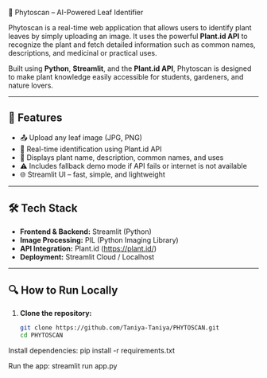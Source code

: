 🌿 Phytoscan – AI-Powered Leaf Identifier

Phytoscan is a real-time web application that allows users to identify plant leaves by simply uploading an image. It uses the powerful **Plant.id API** to recognize the plant and fetch detailed information such as common names, descriptions, and medicinal or practical uses.

Built using **Python**, **Streamlit**, and the **Plant.id API**, Phytoscan is designed to make plant knowledge easily accessible for students, gardeners, and nature lovers.

---

## 🚀 Features

- 📤 Upload any leaf image (JPG, PNG)
- 🌱 Real-time identification using Plant.id API
- 🧾 Displays plant name, description, common names, and uses
- ⚠️ Includes fallback demo mode if API fails or internet is not available
- 🌐 Streamlit UI – fast, simple, and lightweight

---

## 🛠️ Tech Stack

- **Frontend & Backend:** Streamlit (Python)
- **Image Processing:** PIL (Python Imaging Library)
- **API Integration:** Plant.id (https://plant.id/)
- **Deployment:** Streamlit Cloud / Localhost

---

## 🔍 How to Run Locally

1. **Clone the repository:**

   ```bash
   git clone https://github.com/Taniya-Taniya/PHYTOSCAN.git
   cd PHYTOSCAN
Install dependencies:
pip install -r requirements.txt

Run the app:
streamlit run app.py
